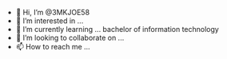 - 👋 Hi, I’m @3MKJOE58
- 👀 I’m interested in ...
- 🌱 I’m currently learning ... bachelor of information technology
- 💞️ I’m looking to collaborate on ...
- 📫 How to reach me ...

<!---
3MKJOE58/3MKJOE58 is a ✨ special ✨ repository because its `README.md` (this file) appears on your GitHub profile.
You can click the Preview link to take a look at your changes.
--->
